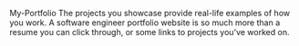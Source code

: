 My-Portfolio
The projects you showcase provide real-life examples of how you work.
A software engineer portfolio website is so much more than a resume you can click through, or some links to projects you’ve worked on.
